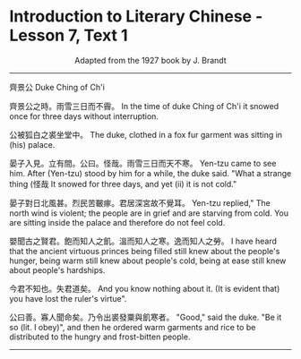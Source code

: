 # Introduction to Literary Chinese - Lesson 7, Text 1

<center>Adapted from the 1927 book by J. Brandt</center>

---

齊景公
Duke Ching of Ch'i

齊景公之時。雨雪三日而不霽。
In the time of duke Ching of Ch'i it snowed once for three days without interruption.

公被狐白之裘坐堂中。
The duke, clothed in a fox fur garment was sitting in (his) palace.

晏子入見。立有間。公曰。怪哉。雨雪三日而天不寒。
Yen-tzu came to see him. After (Yen-tzu) stood by him for a while, the duke said. "What a strange thing (怪哉 It snowed for three days, and yet (ii) it is not cold."

晏子對日北風甚。烈民苦皸瘃。君居深宮故不覺耳。
Yen-tzu replied," The north wind is violent; the people are in grief and are starving from cold. You are sitting inside the palace and therefore do not feel cold.

嬰聞古之賢君。飽而知人之飢。溫而知人之寒。逸而知人之勞。
I have heard that the ancient virtuous princes being filled still knew about the people's hunger, being warm still knew about people's cold, being at ease still knew about people's hardships.

今君不知也。失君道矣。
And you know nothing about it. (It is evident that) you have lost the ruler's virtue".

公曰善。寡人聞命矣。乃令出裘發粟與飢寒者。
"Good," said the duke. "Be it so (lit. I obey)", and then he ordered warm garments and rice to be distributed to the hungry and frost-bitten people.

---
